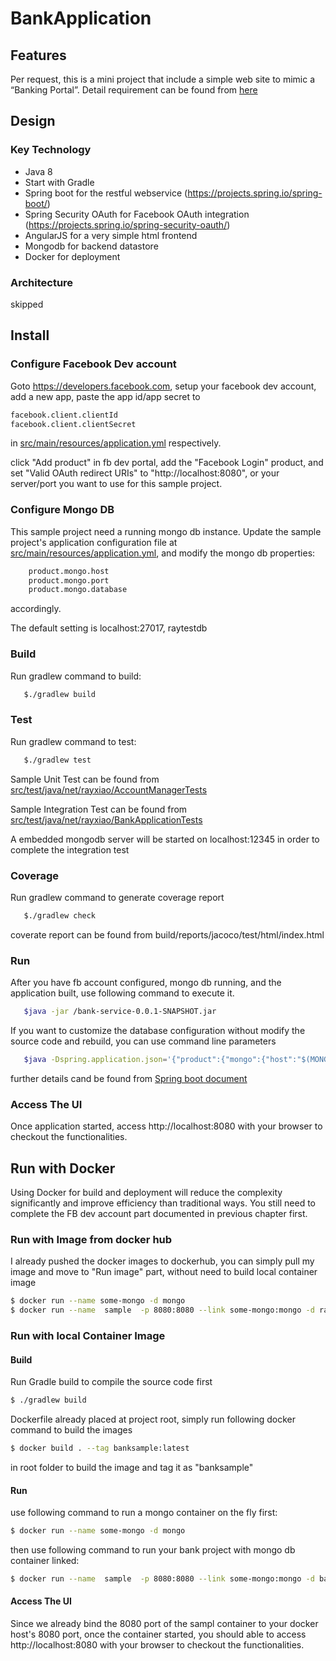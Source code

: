 # BankApplication

## Features
Per  request, this is a mini project that include a simple web site to mimic a “Banking Portal”. Detail requirement can be found from
[here](OAuth_Backend_Mini_Project.pdf)


## Design
### Key Technology
* Java 8
* Start with Gradle
* Spring boot for the restful webservice (https://projects.spring.io/spring-boot/)
* Spring Security OAuth for Facebook OAuth integration (https://projects.spring.io/spring-security-oauth/)
* AngularJS for a very simple html frontend
* Mongodb for backend datastore
* Docker for deployment

### Architecture

skipped

## Install
### Configure Facebook Dev account

Goto https://developers.facebook.com, setup your facebook dev account, add a new app,  paste the app id/app secret to
```sh
facebook.client.clientId
facebook.client.clientSecret
```
in [src/main/resources/application.yml](src/main/resources/application.yml) respectively.

click "Add product" in fb dev portal, add the "Facebook Login" product, and set "Valid OAuth redirect URIs" to "http://localhost:8080", or your server/port you want to use for this sample project.

### Configure Mongo DB

This sample project need a running mongo db instance. Update the sample project's application configuration file at [src/main/resources/application.yml](src/main/resources/application.yml), and modify the mongo db properties:
```sh    
    product.mongo.host
    product.mongo.port
    product.mongo.database
```
accordingly.

The default setting is localhost:27017, raytestdb


### Build
Run gradlew command to build:
```sh
   $./gradlew build
```
### Test
Run gradlew command to test:
```sh
   $./gradlew test
```
Sample Unit Test can be found from [src/test/java/net/rayxiao/AccountManagerTests](src/test/java/net/rayxiao/AccountManagerTests)

Sample Integration Test can be found from [src/test/java/net/rayxiao/BankApplicationTests](src/test/java/net/rayxiao/BankApplicationTests) 

A embedded mongodb server will be started on localhost:12345 in order to complete the integration test
 
### Coverage
Run gradlew command to generate coverage report
```sh
   $./gradlew check
```
coverate report can be found from build/reports/jacoco/test/html/index.html

### Run
After you have fb account configured, mongo db running, and the application built, use following command to execute it.
```sh
   $java -jar /bank-service-0.0.1-SNAPSHOT.jar
```

If you want to customize the database configuration without modify the source code and rebuild, you can use command line parameters
```sh
   $java -Dspring.application.json='{"product":{"mongo":{"host":"$(MONGO_HOST)","port":$MONGO_PORT,"database":"$MONGO_DB_NAME"}}}' -jar /bank-service-0.0.1-SNAPSHOT.jar
```
further details cand be found from [Spring boot document](http://docs.spring.io/spring-boot/docs/current/reference/html/boot-features-external-config.html)

### Access The UI
Once application started, access http://localhost:8080 with your browser to checkout the functionalities.



## Run with Docker 
Using Docker for build and deployment will reduce the complexity significantly and improve efficiency than traditional ways.
You still need to complete the FB dev account part documented in previous chapter first.
### Run with Image from docker hub
I already pushed the docker images to dockerhub, you can simply pull my image and move to "Run image" part, without need to build local container image
```sh
$ docker run --name some-mongo -d mongo
$ docker run --name  sample  -p 8080:8080 --link some-mongo:mongo -d rayxiaonet/banksample
```

### Run with local Container Image
#### Build
Run Gradle build to compile the source code first
```sh
$ ./gradlew build
```

Dockerfile already placed at project root, simply run following docker command to build the images 
```sh
$ docker build . --tag banksample:latest
```
in root folder to build the image and tag it as "banksample"

#### Run 
use following command to run a mongo container on the fly first:
```sh
$ docker run --name some-mongo -d mongo
```
then use following command to run your bank project with mongo db container linked:
```sh
$ docker run --name  sample  -p 8080:8080 --link some-mongo:mongo -d banksample
```

#### Access The UI
Since we already bind the 8080 port of the sampl container to your docker host's 8080 port, once the container started, you should able to access http://localhost:8080 with your browser to checkout the functionalities.


   
